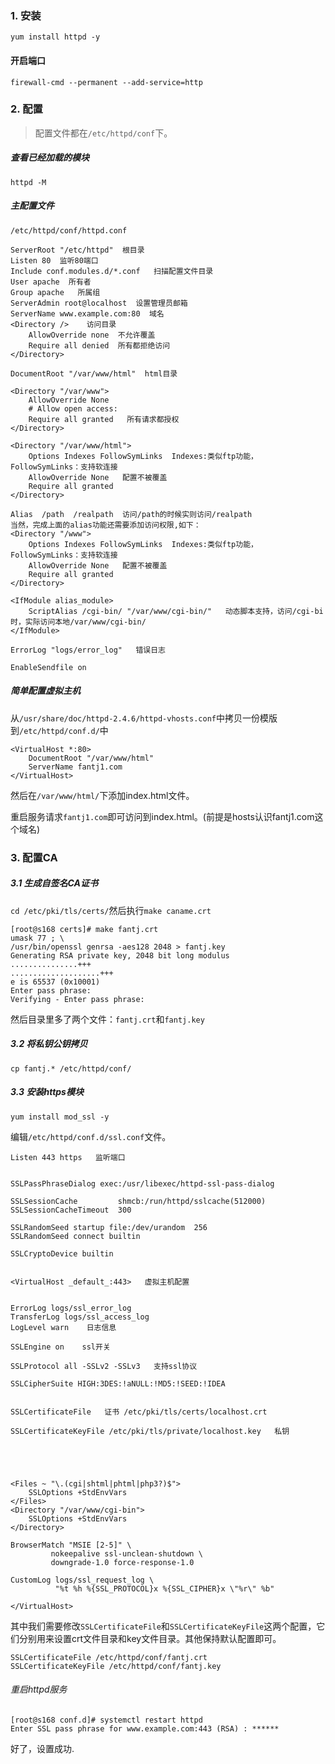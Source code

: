 

### 1. 安装
`yum install httpd -y`

#### 开启端口

`firewall-cmd --permanent --add-service=http`

### 2. 配置
>配置文件都在`/etc/httpd/conf`下。


##### 查看已经加载的模块

`httpd -M`
##### 主配置文件

`/etc/httpd/conf/httpd.conf`

```
ServerRoot "/etc/httpd"  根目录
Listen 80  监听80端口
Include conf.modules.d/*.conf   扫描配置文件目录
User apache  所有者
Group apache   所属组
ServerAdmin root@localhost  设置管理员邮箱
ServerName www.example.com:80  域名
<Directory />    访问目录
    AllowOverride none  不允许覆盖
    Require all denied  所有都拒绝访问
</Directory>

DocumentRoot "/var/www/html"  html目录

<Directory "/var/www">   
    AllowOverride None    
    # Allow open access:
    Require all granted   所有请求都授权
</Directory>

<Directory "/var/www/html">
    Options Indexes FollowSymLinks  Indexes:类似ftp功能，FollowSymLinks：支持软连接
    AllowOverride None   配置不被覆盖
    Require all granted
</Directory>

Alias  /path  /realpath  访问/path的时候实则访问/realpath
当然，完成上面的alias功能还需要添加访问权限,如下：
<Directory "/www">
    Options Indexes FollowSymLinks  Indexes:类似ftp功能，FollowSymLinks：支持软连接
    AllowOverride None   配置不被覆盖
    Require all granted
</Directory>

<IfModule alias_module>
    ScriptAlias /cgi-bin/ "/var/www/cgi-bin/"   动态脚本支持，访问/cgi-bi时，实际访问本地/var/www/cgi-bin/
</IfModule>

ErrorLog "logs/error_log"   错误日志

EnableSendfile on
```

##### 简单配置虚拟主机

从`/usr/share/doc/httpd-2.4.6/httpd-vhosts.conf`中拷贝一份模版到`/etc/httpd/conf.d/`中

```
<VirtualHost *:80>
    DocumentRoot "/var/www/html"
    ServerName fantj1.com
</VirtualHost>
```
然后在`/var/www/html/`下添加index.html文件。

重启服务请求`fantj1.com`即可访问到index.html。(前提是hosts认识fantj1.com这个域名)

### 3.  配置CA


##### 3.1 生成自签名CA证书
`cd /etc/pki/tls/certs/`然后执行`make caname.crt`

```
[root@s168 certs]# make fantj.crt
umask 77 ; \
/usr/bin/openssl genrsa -aes128 2048 > fantj.key
Generating RSA private key, 2048 bit long modulus
...............+++
....................+++
e is 65537 (0x10001)
Enter pass phrase:
Verifying - Enter pass phrase:
```
然后目录里多了两个文件：`fantj.crt`和`fantj.key`
##### 3.2 将私钥公钥拷贝
`cp fantj.* /etc/httpd/conf/`

##### 3.3 安装https模块
`yum install mod_ssl -y`

编辑`/etc/httpd/conf.d/ssl.conf`文件。
```
Listen 443 https   监听端口


SSLPassPhraseDialog exec:/usr/libexec/httpd-ssl-pass-dialog

SSLSessionCache         shmcb:/run/httpd/sslcache(512000)
SSLSessionCacheTimeout  300

SSLRandomSeed startup file:/dev/urandom  256
SSLRandomSeed connect builtin

SSLCryptoDevice builtin


<VirtualHost _default_:443>   虚拟主机配置


ErrorLog logs/ssl_error_log
TransferLog logs/ssl_access_log
LogLevel warn    日志信息

SSLEngine on    ssl开关

SSLProtocol all -SSLv2 -SSLv3   支持ssl协议

SSLCipherSuite HIGH:3DES:!aNULL:!MD5:!SEED:!IDEA


SSLCertificateFile   证书 /etc/pki/tls/certs/localhost.crt

SSLCertificateKeyFile /etc/pki/tls/private/localhost.key   私钥





<Files ~ "\.(cgi|shtml|phtml|php3?)$">
    SSLOptions +StdEnvVars
</Files>
<Directory "/var/www/cgi-bin">
    SSLOptions +StdEnvVars
</Directory>

BrowserMatch "MSIE [2-5]" \
         nokeepalive ssl-unclean-shutdown \
         downgrade-1.0 force-response-1.0

CustomLog logs/ssl_request_log \
          "%t %h %{SSL_PROTOCOL}x %{SSL_CIPHER}x \"%r\" %b"

</VirtualHost>    
```

其中我们需要修改`SSLCertificateFile`和`SSLCertificateKeyFile`这两个配置，它们分别用来设置crt文件目录和key文件目录。其他保持默认配置即可。

```
SSLCertificateFile /etc/httpd/conf/fantj.crt
SSLCertificateKeyFile /etc/httpd/conf/fantj.key
```
###### 重启httpd服务
```
[root@s168 conf.d]# systemctl restart httpd
Enter SSL pass phrase for www.example.com:443 (RSA) : ******
```
好了，设置成功.



